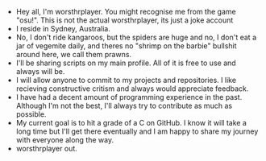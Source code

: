 - Hey all, I'm worsthrplayer. You might recognise me from the game "osu!". This is not the actual worsthrplayer, its just a joke account
- I reside in Sydney, Australia.
- No, I don't ride kangaroos, but the spiders are huge and no, I don't eat a jar of vegemite daily, and theres no "shrimp on the barbie" bullshit around here, we call them prawns.
- I'll be sharing scripts on my main profile. All of it is free to use and always will be.
- I will allow anyone to commit to my projects and repositories. I like recieving constructive critism and always would appreciate feedback.
- I have had a decent amount of programming experience in the past. Although I'm not the best, I'll always try to contribute as much as possible.
- My current goal is to hit a grade of a C on GitHub. I know it will take a long time but I'll get there eventually and I am happy to share my journey with everyone along the way.
- worsthrplayer out.
<!---
worsthrplayer/worsthrplayer is a ✨ special ✨ repository because its `README.md` (this file) appears on your GitHub profile.
You can click the Preview link to take a look at your changes.
--->
